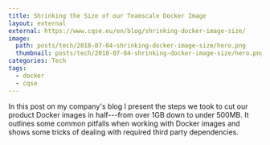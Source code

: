 ```yaml
---
title: Shrinking the Size of our Teamscale Docker Image
layout: external
external: https://www.cqse.eu/en/blog/shrinking-docker-image-size/
image:
  path: posts/tech/2018-07-04-shrinking-docker-image-size/hero.png
  thumbnail: posts/tech/2018-07-04-shrinking-docker-image-size/hero.png
categories: Tech
tags:
  - docker
  - cqse
---
```


In this post on my company's blog I present the steps we took to cut our product Docker images in half---from over 1GB down to under 500MB. It outlines some common pitfalls when working with Docker images and shows some tricks of dealing with required third party dependencies.